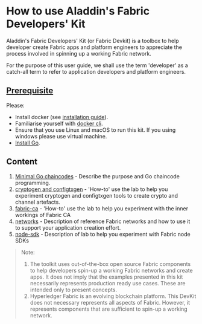 # How to use Aladdin's Fabric Developers' Kit

Aladdin's Fabric Developers' Kit (or Fabric Devkit) is a toolbox to help developer create Fabric apps and platform engineers to appreciate the process involved in spinning up a working Fabric network. 

For the purpose of this user guide, we shall use the term 'developer' as a catch-all term to refer to application developers and platform engineers.

## <a href="prerequisite">Prerequisite</a>

Please:

* Install docker (see [installation guide](https://docs.docker.com/install/)).
* Familiarise yourself with [docker cli](https://docs.docker.com/get-started/).
* Ensure that you use Linux and macOS to run this kit. If you using windows please use virtual machine.
* [Install Go](https://golang.org/doc/install#install). 

## Content

1. [Minimal Go chaincodes](./chaincodes.md) - Describe the purpose and Go chaincode programming.
2. [cryptogen and configtxgen](./crypto-configtx.md) - 'How-to' use the lab to help you experiment cryptogen and configtxgen tools to create crypto and channel artefacts. 
3. [fabric-ca](./fabric-ca.md) - 'How-to' use the lab to help you experiment with the inner workings of Fabric CA 
4. [networks](./networks.md) - Description of reference Fabric networks and how to use it to support your application creation effort.
5. [node-sdk](./node-sdk.md) - Description of lab to help you experiment with Fabric node SDKs 

> Note:
> 1. The toolkit uses out-of-the-box open source Fabric components to help developers spin-up a working Fabric networks and create apps. It does not imply that the examples presented in this kit necessarily represents production ready use cases. These are intended only to present concepts.
> 2. Hyperledger Fabric is an evolving blockchain platform. This DevKit does not necessary represents all aspects of Fabric. However, it represents components that are sufficient to spin-up a working network.